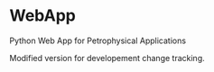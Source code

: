 # WebApp
Python Web App for Petrophysical Applications

Modified version for developement change tracking.
